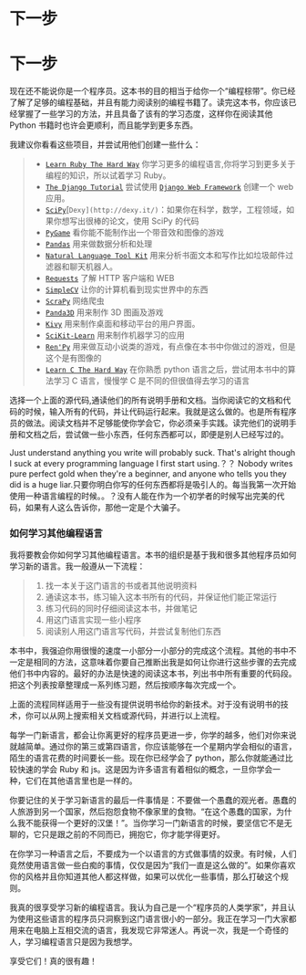 # 下一步

# 下一步

现在还不能说你是一个程序员。这本书的目的相当于给你一个“编程棕带”。你已经了解了足够的编程基础，并且有能力阅读别的编程书籍了。读完这本书，你应该已经掌握了一些学习的方法，并且具备了该有的学习态度，这样你在阅读其他 Python 书籍时也许会更顺利，而且能学到更多东西。

我建议你看看这些项目，并尝试用他们创建一些什么：

> *   [`Learn Ruby The Hard Way`](http://learnrubythehardway.org/) 你学习更多的编程语言,你将学习到更多关于编程的知识，所以试着学习 Ruby。
> *   [`The Django Tutorial`](https://docs.djangoproject.com/en/1.4/intro/tutorial01/) 尝试使用 [`Django Web Framework`](https://www.djangoproject.com/) 创建一个 web 应用。
> *   [`SciPy`](http://www.scipy.org/)[`Dexy](http://dexy.it/)`：如果你在科学，数学，工程领域，如果你想写出很棒的论文，使用 SciPy 的代码
> *   [`PyGame`](http://www.pygame.org/news.html) 看你能不能制作出一个带音效和图像的游戏
> *   [`Pandas`](http://pandas.pydata.org/) 用来做数据分析和处理
> *   [`Natural Language Tool Kit`](http://nltk.org/) 用来分析书面文本和写作比如垃圾邮件过滤器和聊天机器人。
> *   [`Requests`](http://docs.python-requests.org/en/latest/index.html) 了解 HTTP 客户端和 WEB
> *   [`SimpleCV`](http://simplecv.org/) 让你的计算机看到现实世界中的东西
> *   [`ScraPy`](http://scrapy.org/) 网络爬虫
> *   [`Panda3D`](https://www.panda3d.org/) 用来制作 3D 图画及游戏
> *   [`Kivy`](http://kivy.org/) 用来制作桌面和移动平台的用户界面。
> *   [`SciKit-Learn`](http://scikit-learn.org/stable/) 用来制作机器学习的应用
> *   [`Ren'Py`](http://renpy.org/) 用来做互动小说类的游戏，有点像在本书中你做过的游戏，但是这个是有图像的
> *   [`Learn C The Hard Way`](http://c.learncodethehardway.org/) 在你熟悉 python 语言之后，尝试用本书中的算法学习 C 语言，慢慢学 C 是不同的但很值得去学习的语言

选择一个上面的源代码,通读他们的所有说明手册和文档。当你阅读它的文档和代码的时候，输入所有的代码，并让代码运行起来。我就是这么做的。也是所有程序员的做法。阅读文档并不足够能使你学会它，你必须亲手实践。读完他们的说明手册和文档之后，尝试做一些小东西，任何东西都可以，即便是别人已经写过的。

Just understand anything you write will probably suck. That's alright though I suck at every programming language I first start using.？？ Nobody writes pure perfect gold when they're a beginner, and anyone who tells you they did is a huge liar.只要你明白你写的任何东西都将是吸引人的。每当我第一次开始使用一种语言编程的时候。。？没有人能在作为一个初学者的时候写出完美的代码，如果有人这么告诉你，那他一定是个大骗子。

### 如何学习其他编程语言

我将要教会你如何学习其他编程语言。本书的组织是基于我和很多其他程序员如何学习新的语言。我一般遵从一下流程：

> 1.  找一本关于这门语言的书或者其他说明资料
> 2.  通读这本书，练习输入这本书所有的代码，并保证他们能正常运行
> 3.  练习代码的同时仔细阅读这本书，并做笔记
> 4.  用这门语言实现一些小程序
> 5.  阅读别人用这门语言写代码，并尝试复制他们东西

本书中，我强迫你用很慢的速度一小部分一小部分的完成这个流程。其他的书中不一定是相同的方法，这意味着你要自己推断出我是如何让你进行这些步骤的去完成他们书中内容的。最好的办法是快速的阅读这本书，列出书中所有重要的代码段。把这个列表按章整理成一系列练习题，然后按顺序每次完成一个。

上面的流程同样适用于一些没有提供说明书给你的新技术。对于没有说明书的技术，你可以从网上搜索相关文档或源代码，并进行以上流程。

每学一门新语言，都会让你离更好的程序员更进一步，你学的越多，他们对你来说就越简单。通过你的第三或第四语言，你应该能够在一个星期内学会相似的语言，陌生的语言花费的时间要长一些。现在你已经学会了 python，那么你就能通过比较快速的学会 Ruby 和 js。这是因为许多语言有着相似的概念，一旦你学会一种，它们在其他语言里也是一样的。

你要记住的关于学习新语言的最后一件事情是：不要做一个愚蠢的观光者。愚蠢的人旅游到另一个国家，然后抱怨食物不像家里的食物。“在这个愚蠢的国家，为什么我不能获得一个更好的汉堡！”。当你学习一门新语言的时候，要坚信它不是无聊的，它只是跟之前的不同而已，拥抱它，你才能学得更好。

在你学习一种语言之后，不要成为一个以语言的方式做事情的奴隶。有时候，人们竟然使用语言做一些白痴的事情，仅仅是因为“我们一直是这么做的”。如果你喜欢你的风格并且你知道其他人都这样做，如果可以优化一些事情，那么打破这个规则。

我真的很享受学习新的编程语言。我认为自己是一个“程序员的人类学家”，并且认为使用这些语言的程序员只洞察到这门语言很小的一部分。我正在学习一门大家都用来在电脑上互相交流的语言，我发现它非常迷人。再说一次，我是一个奇怪的人，学习编程语言只是因为我想学。

享受它们！真的很有趣！